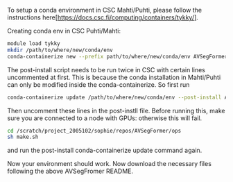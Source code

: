 To setup a conda environment in CSC Mahti/Puhti, please follow the instructions here[https://docs.csc.fi/computing/containers/tykky/].

Creating conda env in CSC Puhti/Mahti:
```bash 
module load tykky
mkdir /path/to/where/new/conda/env
conda-containerize new --prefix path/to/where/new/conda/env AVSegFormer/csc/env/env_avsegformer.yml
```

The post-install script needs to be run twice in CSC with certain lines uncommented at first. This is because the conda installation in Mahti/Puhti can only be modified inside the conda-containerize. So first run
```bash 
conda-containerize update /path/to/where/new/conda/env --post-install AVSegFormer/csc/env/env_avsegformer_post_install.sh
```

Then uncomment these lines in the post-instll file. Before running this, make sure you are connected to a node with GPUs: otherwise this will fail.
```bash
cd /scratch/project_2005102/sophie/repos/AVSegFormer/ops
sh make.sh
```
and run the post-install conda-containerize update command again.


Now your environment should work. Now download the necessary files following the above AVSegFromer README.

